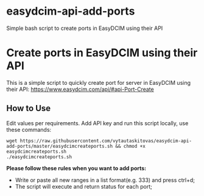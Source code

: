 # easydcim-api-add-ports
Simple bash script to create ports in EasyDCIM using their API


# Create ports in EasyDCIM using their API

This is a simple script to quickly create port for server in EasyDCIM using their API:
https://www.easydcim.com/api/#api-Port-Create

## How to Use

Edit values per requirements. Add API key and run this script locally, use these commands:
```
wget https://raw.githubusercontent.com/vytautaskitovas/easydcim-api-add-ports/master/easydcimcreateports.sh && chmod +x easydcimcreateports.sh
./easydcimcreateports.sh
```

**Please follow these rules when you want to add ports:**
- Write or paste all new ranges in a list format(e.g. 333) and press ctrl+d;
- The script will execute and return status for each port;
